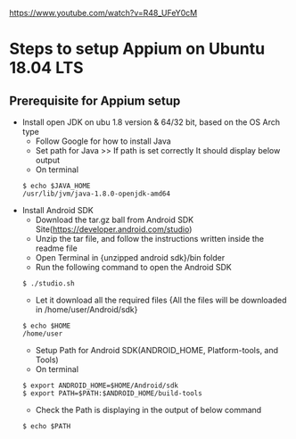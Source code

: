 https://www.youtube.com/watch?v=R48_UFeY0cM

# Steps to setup Appium on Ubuntu 18.04 LTS

## Prerequisite for Appium setup
  - Install open JDK on ubu 1.8 version & 64/32 bit, based on the OS Arch type
    - Follow Google for how to install Java
    - Set path for Java >> If path is set correctly It should display below output 
    - On terminal
    ```shell
    $ echo $JAVA_HOME
    /usr/lib/jvm/java-1.8.0-openjdk-amd64
    ```
  - Install Android SDK
    - Download the tar.gz ball from Android SDK Site(https://developer.android.com/studio)
    - Unzip the tar file, and follow the instructions written inside the readme file
    - Open Terminal in {unzipped android sdk}/bin folder
    - Run the following command to open the Android SDK
    ```shell
    $ ./studio.sh
    ```
    - Let it download all the required files {All the files will be downloaded in /home/user/Android/sdk}
    ```shell
    $ echo $HOME
    /home/user
    ```
    - Setup Path for Android SDK(ANDROID_HOME, Platform-tools, and Tools)
    - On terminal
    ```shell
    $ export ANDROID_HOME=$HOME/Android/sdk
    $ export PATH=$PATH:$ANDROID_HOME/build-tools
    ```
    - Check the Path is displaying in the output of below command 
    ```shell
    $ echo $PATH
    ```
    
